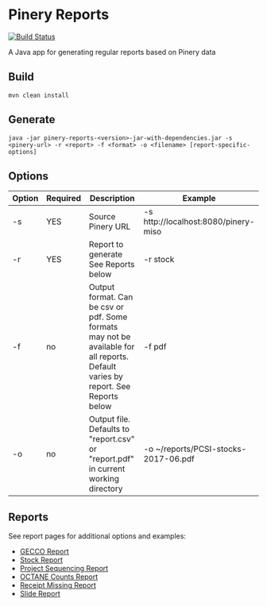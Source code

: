 # Pinery Reports

[![Build Status](https://travis-ci.org/oicr-gsi/pinery-reports.svg)](https://travis-ci.org/oicr-gsi/pinery-reports)

A Java app for generating regular reports based on Pinery data

## Build

```
mvn clean install
```

## Generate

```
java -jar pinery-reports-<version>-jar-with-dependencies.jar -s <pinery-url> -r <report> -f <format> -o <filename> [report-specific-options]
```

## Options

| Option | Required | Description | Example |
|--------|----------|-------------|---------|
| -s <pinery-url> | YES | Source Pinery URL | -s http://localhost:8080/pinery-miso |
| -r <report-name> | YES | Report to generate See Reports below | -r stock |
| -f <format> | no | Output format. Can be csv or pdf. Some formats may not be available for all reports. Default varies by report. See Reports below | -f pdf |
| -o <filename> | no | Output file. Defaults to "report.csv" or "report.pdf" in current working directory | -o ~/reports/PCSI-stocks-2017-06.pdf |

## Reports

See report pages for additional options and examples:

* [GECCO Report](docs/GeccoReport.md)
* [Stock Report](docs/StockReport.md)
* [Project Sequencing Report](docs/ProjectSequencingReport.md)
* [OCTANE Counts Report](docs/OctaneCountsReport.md)
* [Receipt Missing Report](docs/ReceiptMissingReport.md)
* [Slide Report](docs/SlideReport.md)
